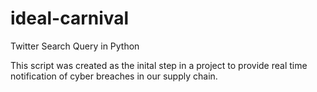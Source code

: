# ideal-carnival
Twitter Search Query in Python


This script was created as the inital step in a project to provide real time notification of cyber breaches in our supply chain.
